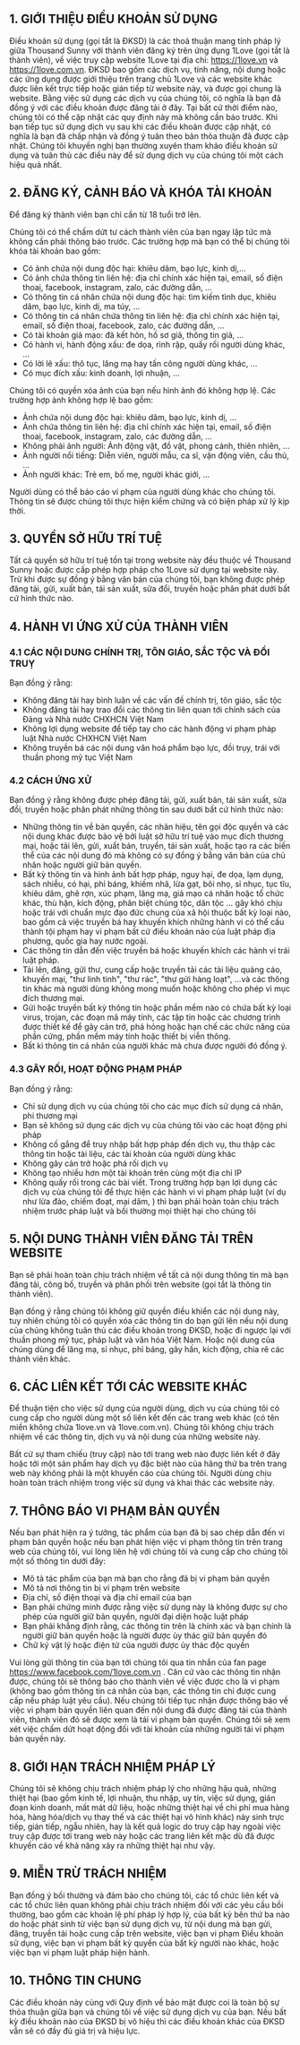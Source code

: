 ## 1. GIỚI THIỆU ĐIỀU KHOẢN SỬ DỤNG

Điều khoản sử dụng (gọi tắt là ĐKSD) là các thoả thuận mang tính pháp lý giữa Thousand Sunny với thành viên đăng ký trên ứng dụng 1Love (gọi tắt là thành viên),
về việc truy cập website 1Love tại địa chỉ: https://1love.vn và https://1love.com.vn.
ĐKSD bao gồm các dịch vụ, tính năng, nội dung hoặc các ứng dụng được giới thiệu trên trang chủ 1Love và các website khác được liên kết trực tiếp hoặc gián tiếp từ website này,
và được gọi chung là website.
Bằng việc sử dụng các dịch vụ của chúng tôi, có nghĩa là bạn đã đồng ý với các điều khoản được đăng tải ở đây.
Tại bất cứ thời điểm nào, chúng tôi có thể cập nhật các quy định này mà không cần báo trước.
Khi bạn tiếp tục sử dụng dịch vụ sau khi các điều khoản được cập nhật, có nghĩa là bạn đã chấp nhận và đồng ý tuân theo bản thỏa thuận đã được cập nhật.
Chúng tôi khuyến nghị bạn thường xuyên tham khảo điều khoản sử dụng và tuân thủ các điều này để sử dụng dịch vụ của chúng tôi một cách hiệu quả nhất.

## 2. ĐĂNG KÝ, CẢNH BÁO VÀ KHÓA TÀI KHOẢN

Để đăng ký thành viên bạn chỉ cần từ 18 tuổi trở lên.

Chúng tôi có thể chấm dứt tư cách thành viên của bạn ngay lập tức mà không cần phải thông báo trước.
Các trường hợp mà bạn có thể bị chúng tôi khóa tài khoản bao gồm:
- Có ảnh chứa nội dung độc hại: khiêu dâm, bạo lực, kinh dị,...
- Có ảnh chứa thông tin liên hệ: địa chỉ chính xác hiện tại, email, số điện thoaị, facebook, instagram, zalo, các đường dẫn, ...
- Có thông tin cá nhân chứa nội dung độc hại: tìm kiếm tình dục, khiêu dâm, bạo lực, kinh dị, ma túy, ...
- Có thông tin cá nhân chứa thông tin liên hệ: địa chỉ chính xác hiện tại, email, số điện thoaị, facebook, zalo, các đường dẫn, ...
- Có tài khoản giả mạo: đã kết hôn, hồ sơ giả, thông tin giả, ...
- Có hành vi, hành động xấu: đe dọa, rình rập, quấy rối người dùng khác, ...
- Có lời lẽ xấu: thô tục, lăng mạ hay tấn công người dùng khác, ...
- Có mục đích xấu: kinh doanh, lợi nhuận, ...

Chúng tôi có quyền xóa ảnh của bạn nếu hình ảnh đó không hợp lệ. Các trường hợp ảnh không hợp lệ bao gồm:
- Ảnh chứa nội dung độc hại: khiêu dâm, bạo lực, kinh dị, ...
- Ảnh chứa thông tin liên hệ: địa chỉ chính xác hiện tại, email, số điện thoaị, facebook, instagram, zalo, các đường dẫn, ...
- Không phải ảnh người: Ảnh động vật, đồ vật, phong cảnh, thiên nhiên, ...
- Ảnh người nổi tiếng: Diễn viên, người mẫu, ca sĩ, vận động viên, cầu thủ, ...
- Ảnh người khác: Trẻ em, bố mẹ, người khác giới, ...

Người dùng có thể báo cáo vi phạm của người dùng khác cho chúng tôi. Thông tin sẽ được chúng tôi thực hiện kiểm chứng và có biện pháp xử lý kịp thời.

## 3. QUYỀN SỞ HỮU TRÍ TUỆ

Tất cả quyền sở hữu trí tuệ tồn tại trong website này đều thuộc về Thousand Sunny hoặc được cấp phép hợp pháp cho 1Love sử dụng tại website này.
Trừ khi được sự đồng ý bằng văn bản của chúng tôi, bạn không được phép đăng tải, gửi, xuất bản, tái sản xuất, sửa đổi, truyền hoặc phân phát dưới bất cứ hình thức nào.

## 4. HÀNH VI ỨNG XỬ CỦA THÀNH VIÊN

### 4.1 CÁC NỘI DUNG CHÍNH TRỊ, TÔN GIÁO, SẮC TỘC VÀ ĐỒI TRUỴ

Bạn đồng ý rằng:
- Không đăng tải hay bình luận về các vấn đề chính trị, tôn giáo, sắc tộc
- Không đăng tải hay trao đổi các thông tin liên quan tới chính sách của Đảng và Nhà nước CHXHCN Việt Nam
- Không lợi dụng website để tiếp tay cho các hành động vi phạm pháp luật Nhà nước CHXHCN Việt Nam
- Không truyền bá các nội dung văn hoá phẩm bạo lực, đồi trụy, trái với thuần phong mỹ tục Việt Nam

### 4.2 CÁCH ỨNG XỬ

Bạn đồng ý rằng không được phép đăng tải, gửi, xuất bản, tái sản xuất, sửa đổi, truyền hoặc phân phát những thông tin sau dưới bất cứ hình thức nào:
- Những thông tin về bản quyền, các nhãn hiệu, tên gọi độc quyền và các nội dung khác được bảo vệ bởi luật sở hữu trí tuệ vào mục đích thương mại, hoặc tải lên, gửi, xuất bản, truyền, tái sản xuất, hoặc tạo ra các biến thể của các nội dung đó mà không có sự đồng ý bằng văn bản của chủ nhân hoặc người giữ bản quyền.
- Bất kỳ thông tin và hình ảnh bất hợp pháp, nguy hại, đe dọa, lạm dụng, sách nhiễu, có hại, phỉ báng, khiếm nhã, lừa gạt, bôi nhọ, sỉ nhục, tục tĩu, khiêu dâm, ghê rợn, xúc phạm, lăng mạ, giả mạo cá nhân hoặc tổ chức khác, thù hận, kích động, phân biệt chủng tộc, dân tộc … gây khó chịu hoặc trái với chuẩn mực đạo đức chung của xã hội thuộc bất kỳ loại nào, bao gồm cả việc truyền bá hay khuyến khích những hành vi có thể cấu thành tội phạm hay vi phạm bất cứ điều khoản nào của luật pháp địa phương, quốc gia hay nước ngoài.
- Các thông tin dẫn đến việc truyền bá hoặc khuyến khích các hành vi trái luật pháp.
- Tải lên, đăng, gửi thư, cung cấp hoặc truyền tải các tài liệu quảng cáo, khuyến mại, "thư linh tinh", "thư rác", "thư gửi hàng loạt", …và các thông tin khác mà người dùng không mong muốn hoặc không cho phép vì mục đích thương mại.
- Gửi hoặc truyền bất kỳ thông tin hoặc phần mềm nào có chứa bất kỳ loại virus, trojan, các đoạn mã máy tính, các tập tin hoặc các chương trình được thiết kế để gây cản trở, phá hỏng hoặc hạn chế các chức năng của phần cứng, phần mềm máy tính hoặc thiết bị viễn thông.
- Bất kì thông tin cá nhân của người khác mà chưa được người đó đồng ý.

### 4.3 GÂY RỐI, HOẠT ĐỘNG PHẠM PHÁP

Bạn đồng ý rằng:
- Chỉ sử dụng dịch vụ của chúng tôi cho các mục đích sử dụng cá nhân, phi thương mại
- Bạn sẽ không sử dụng các dịch vụ của chúng tôi vào các hoạt động phi pháp
- Không cố gắng để truy nhập bất hợp pháp đến dịch vụ, thu thập các thông tin hoặc tài liệu, các tài khoản của người dùng khác
- Không gây cản trở hoặc phá rối dịch vụ
- Không tạo nhiều hơn một tài khoản trên cùng một địa chỉ IP
- Không quấy rối trong các bài viết. Trong trường hợp bạn lợi dụng các dịch vụ của chúng tôi để thực hiện các hành vi vi phạm pháp luật (ví dụ như lừa đảo, chiếm đoạt, mại dâm, ) thì bạn phải hoàn toàn chịu trách nhiệm trước pháp luật và bồi thường mọi thiệt hại cho chúng tôi

## 5. NỘI DUNG THÀNH VIÊN ĐĂNG TẢI TRÊN WEBSITE

Bạn sẽ phải hoàn toàn chịu trách nhiệm về tất cả nội dung thông tin mà bạn đăng tải, công bố, truyền và phân phối trên website (gọi tắt là thông tin thành viên).

Bạn đồng ý rằng chúng tôi không giữ quyền điều khiển các nội dung này, tuy nhiên chúng tôi có quyền xóa các thông tin do bạn gửi lên nếu nội dung của chúng không tuân thủ các điều khoản trong ĐKSD, hoặc đi ngược lại với thuần phong mỹ tục, pháp luật và văn hóa Việt Nam.
Hoặc nội dung của chúng dùng để lăng mạ, sỉ nhục, phỉ báng, gây hấn, kích động, chia rẽ các thành viên khác.

## 6. CÁC LIÊN KẾT TỚI CÁC WEBSITE KHÁC

Để thuận tiện cho việc sử dụng của người dùng, dịch vụ của chúng tôi có cung cấp cho người dùng một số liên kết đến các trang web khác (có tên miền không chứa 1love.vn và 1love.com.vn).
Chúng tôi không chịu trách nhiệm về các thông tin, dịch vụ và nội dung của những website này.

Bất cứ sự tham chiếu (truy cập) nào tới trang web nào được liên kết ở đây hoặc tới một sản phẩm hay dịch vụ đặc biệt nào của hãng thứ ba trên trang web này không phải là một khuyến cáo của chúng tôi.
Người dùng chịu hoàn toàn trách nhiệm trong việc sử dụng và khai thác các website này.

## 7. THÔNG BÁO VI PHẠM BẢN QUYỀN

Nếu bạn phát hiện ra ý tưởng, tác phẩm của bạn đã bị sao chép dẫn đến vi phạm bản quyền hoặc nếu bạn phát hiện việc vi phạm thông tin trên trang web của chúng tôi, vui lòng liên hệ với chúng tôi và cung cấp cho chúng tôi một số thông tin dưới đây:
- Mô tả tác phẩm của bạn mà bạn cho rằng đã bị vi phạm bản quyền
- Mô tả nơi thông tin bị vi phạm trên website
- Địa chỉ, số điện thoại và địa chỉ email của bạn
- Bạn phải chứng minh được rằng việc sử dụng này là không được sự cho phép của người giữ bản quyền, người đại diện hoặc luật pháp
- Bạn phải khẳng định rằng, các thông tin trên là chính xác và bạn chính là người giữ bản quyền hoặc là người được ủy thác giữ bản quyền đó
- Chữ ký vật lý hoặc điện tử của người được ủy thác độc quyền

Vui lòng gửi thông tin của bạn tới chúng tôi qua tin nhắn của fan page https://www.facebook.com/1love.com.vn .
Căn cứ vào các thông tin nhận được, chúng tôi sẽ thông báo cho thành viên về việc được cho là vi phạm (không bao gồm thông tin cá nhân của bạn, các thông tin chỉ được cung cấp nếu pháp luật yêu cầu).
Nếu chúng tôi tiếp tục nhận được thông báo về việc vi phạm bản quyền liên quan đến nội dung đã được đăng tải của thành viên, thành viên đó sẽ được xem là tái vi phạm bản quyền.
Chúng tôi sẽ xem xét việc chấm dứt hoạt động đối với tài khoản của những người tái vi phạm bản quyền này.

## 8. GIỚI HẠN TRÁCH NHIỆM PHÁP LÝ

Chúng tôi sẽ không chịu trách nhiệm pháp lý cho những hậu quả, những thiệt hại (bao gồm kinh tế, lợi nhuận, thu nhập, uy tín, việc sử dụng, gián đoạn kinh doanh, mất mát dữ liệu, hoặc những thiệt hại về chi phí mua hàng hóa, hàng hóa/dịch vụ thay thế và các thiệt hại vô hình khác) nảy sinh trực tiếp,
gián tiếp, ngẫu nhiên, hay là kết quả logic do truy cập hay ngoài việc truy cập được tới trang web này hoặc các trang liên kết mặc dù đã được khuyến cáo về khả năng xảy ra những thiệt hại như vậy.

## 9. MIỄN TRỪ TRÁCH NHIỆM

Bạn đồng ý bồi thường và đảm bảo cho chúng tôi, các tổ chức liên kết và các tổ chức liên quan không phải chịu trách nhiệm đối với các yêu cầu bồi thường, bao gồm các khoản lệ phí pháp lý hợp lý, của bất kỳ bên thứ ba nào do hoặc phát sinh từ việc bạn sử dụng dịch vụ,
từ nội dung mà bạn gửi, đăng, truyền tải hoặc cung cấp trên website, việc bạn vi phạm Điều khoản sử dụng, việc bạn vi phạm bất kỳ quyền của bất kỳ người nào khác, hoặc việc bạn vi phạm luật pháp hiện hành.

## 10. THÔNG TIN CHUNG

Các điều khoản này cùng với Quy định về bảo mật được coi là toàn bộ sự thỏa thuận giữa bạn và chúng tôi về việc sử dụng dịch vụ của bạn. Nếu bất kỳ điều khoản nào của ĐKSD bị vô hiệu thì các điều khoản khác của ĐKSD vẫn sẽ có đầy đủ giá trị và hiệu lực.


